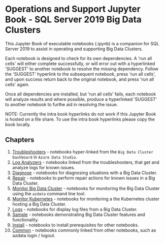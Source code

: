 # Operations and Support Jupyter Book - SQL Server 2019 Big Data Clusters

This Jupyter Book of executable notebooks (.ipynb) is a companion for SQL Server 2019 to assist in operating and supporting Big Data Clusters.

Each notebook is designed to check for its own dependencies.  A 'run all cells' will either complete successfully, or will error out with a hyperlinked 'SUGGEST' to another notebook to resolve the missing dependency.  Follow the 'SUGGEST' hyperlink to the subsequent notebook, press 'run all cells', and upon success return back to the original notebook, and press 'run all cells' again.

Once all dependencies are installed, but 'run all cells' fails, each notebook will analyze results and where possible, produce a hyperlinked 'SUGGEST' to another notebook to furthe aid in resolving the issue.

NOTE: Currently the intra book hyperlinks do not work if this Jupyter Book is hosted on a file share. To use the intra book hyperlinks please copy the book locally.

## Chapters

1. [Troubleshooters](troubleshooters/readme.md) - notebooks hyper-linked from the `Big Data Cluster Dashboard` in `Azure Data Studio`.
2. [Log Analyzers](log-analyzers/readme.md) - notebooks linked from the troubleshooters, that get and analyze logs for known issues.
3. [Diagnose](diagnose/readme.md) - notebooks for diagnosing situations with a Big Data Cluster.
4. [Repair](repair/readme.md) - notebooks to perform repair actions for known issues in a Big Data Cluster.
5. [Monitor Big Data Cluster](monitor-bdc/readme.md) - notebooks for monitoring the Big Data Cluster using the `azdata` command line tool.
6. [Monitor Kubernetes](monitor-k8s/readme.md) - notebooks for monitoring a the Kubernetes cluster hosting a Big Data Cluster.
7. [Logs](log-files/readme.md) - notebooks for display log files from a Big Data Cluster.
8. [Sample](sample/readme.md) - notebooks demonstrating Big Data Cluster features and functionality.
9. [Install](install/readme.md) - notebooks to install prerequisites for other notebooks.
10. [Common](common/readme.md) - notebooks commonly linked from other notebooks, such as azdata login / logout.
